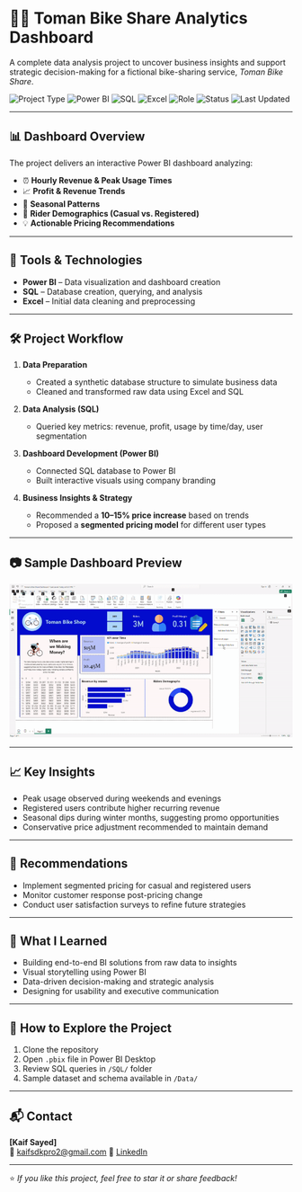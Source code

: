 # 🚴‍♂️ Toman Bike Share Analytics Dashboard

A complete data analysis project to uncover business insights and support strategic decision-making for a fictional bike-sharing service, *Toman Bike Share*.

![Project Type](https://img.shields.io/badge/Project-Data%20Analysis-blueviolet)
![Power BI](https://img.shields.io/badge/Tool-Power%20BI-yellow)
![SQL](https://img.shields.io/badge/Language-SQL-blue)
![Excel](https://img.shields.io/badge/Tool-Excel-green)
![Role](https://img.shields.io/badge/Role-Solo%20Developer-informational)
![Status](https://img.shields.io/badge/Status-Completed-brightgreen)
![Last Updated](https://img.shields.io/badge/Last%20Updated-May%202025-orange)

---

## 📊 Dashboard Overview

The project delivers an interactive Power BI dashboard analyzing:

- ⏰ **Hourly Revenue & Peak Usage Times**
- 📈 **Profit & Revenue Trends**
- 🍂 **Seasonal Patterns**
- 👥 **Rider Demographics (Casual vs. Registered)**
- 💡 **Actionable Pricing Recommendations**

---

## 🧩 Tools & Technologies

- **Power BI** – Data visualization and dashboard creation  
- **SQL** – Database creation, querying, and analysis  
- **Excel** – Initial data cleaning and preprocessing  

---

## 🛠️ Project Workflow

1. **Data Preparation**  
   - Created a synthetic database structure to simulate business data  
   - Cleaned and transformed raw data using Excel and SQL

2. **Data Analysis (SQL)**  
   - Queried key metrics: revenue, profit, usage by time/day, user segmentation

3. **Dashboard Development (Power BI)**  
   - Connected SQL database to Power BI  
   - Built interactive visuals using company branding

4. **Business Insights & Strategy**  
   - Recommended a **10–15% price increase** based on trends  
   - Proposed a **segmented pricing model** for different user types

---

## 📷 Sample Dashboard Preview

![Dashboard Demo](images/dashboard-demo.gif)

---

## 📈 Key Insights

- Peak usage observed during weekends and evenings
- Registered users contribute higher recurring revenue
- Seasonal dips during winter months, suggesting promo opportunities
- Conservative price adjustment recommended to maintain demand

---

## 📎 Recommendations

- Implement segmented pricing for casual and registered users  
- Monitor customer response post-pricing change  
- Conduct user satisfaction surveys to refine future strategies

---

## 🧠 What I Learned

- Building end-to-end BI solutions from raw data to insights  
- Visual storytelling using Power BI  
- Data-driven decision-making and strategic analysis  
- Designing for usability and executive communication

---

## 🚀 How to Explore the Project

1. Clone the repository  
2. Open `.pbix` file in Power BI Desktop  
3. Review SQL queries in `/SQL/` folder  
4. Sample dataset and schema available in `/Data/`

---

## 📬 Contact

**[Kaif Sayed]**  
📧 kaifsdkpro2@gmail.com 
📎 [LinkedIn](https://www.linkedin.com/in/kaif-sayed-ab8405253/) 

---

⭐ *If you like this project, feel free to star it or share feedback!*
